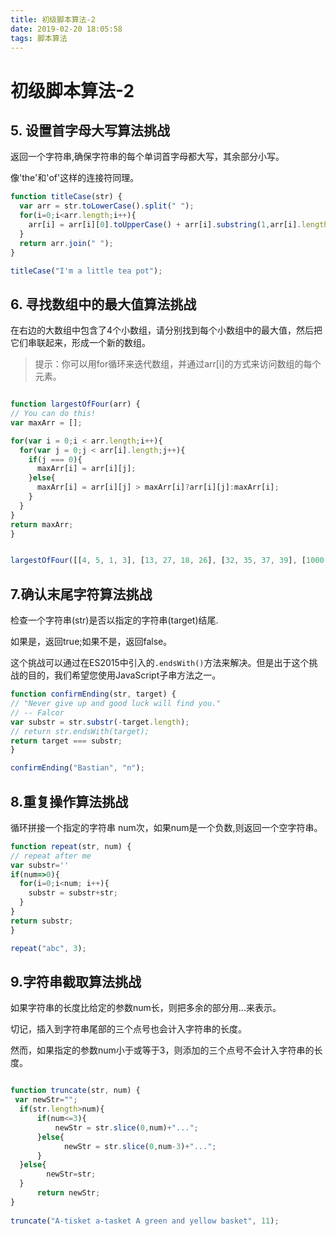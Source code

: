 ```yaml
---
title: 初级脚本算法-2
date: 2019-02-20 18:05:58
tags: 脚本算法
---
```


# 初级脚本算法-2

## 5. 设置首字母大写算法挑战

返回一个字符串,确保字符串的每个单词首字母都大写，其余部分小写。

像'the'和'of'这样的连接符同理。

``` js
function titleCase(str) {
  var arr = str.toLowerCase().split(" ");
  for(i=0;i<arr.length;i++){
    arr[i] = arr[i][0].toUpperCase() + arr[i].substring(1,arr[i].length);
  }
  return arr.join(" ");
}

titleCase("I'm a little tea pot");

```

## 6. 寻找数组中的最大值算法挑战

  在右边的大数组中包含了4个小数组，请分别找到每个小数组中的最大值，然后把它们串联起来，形成一个新的数组。

> 提示：你可以用for循环来迭代数组，并通过arr[i]的方式来访问数组的每个元素。

``` js

function largestOfFour(arr) {
// You can do this!
var maxArr = [];

for(var i = 0;i < arr.length;i++){
  for(var j = 0;j < arr[i].length;j++){
    if(j === 0){
      maxArr[i] = arr[i][j];
    }else{
      maxArr[i] = arr[i][j] > maxArr[i]?arr[i][j]:maxArr[i];
    }
  }
}
return maxArr;
}


largestOfFour([[4, 5, 1, 3], [13, 27, 18, 26], [32, 35, 37, 39], [1000, 1001, 857, 1]]);


```

## 7.确认末尾字符算法挑战

检查一个字符串(str)是否以指定的字符串(target)结尾.

如果是，返回true;如果不是，返回false。

这个挑战可以通过在ES2015中引入的`.endsWith()`方法来解决。但是出于这个挑战的目的，我们希望您使用JavaScript子串方法之一。

``` js
function confirmEnding(str, target) {
// "Never give up and good luck will find you."
// -- Falcor
var substr = str.substr(-target.length);
// return str.endsWith(target);
return target === substr;
}

confirmEnding("Bastian", "n");

```

## 8.重复操作算法挑战

循环拼接一个指定的字符串 num次，如果num是一个负数,则返回一个空字符串。

``` js
function repeat(str, num) {
// repeat after me
var substr=''
if(num=>0){
  for(i=0;i<num; i++){
    substr = substr+str;
  }
}
return substr;
}

repeat("abc", 3);
```

## 9.字符串截取算法挑战

如果字符串的长度比给定的参数num长，则把多余的部分用...来表示。

切记，插入到字符串尾部的三个点号也会计入字符串的长度。

然而，如果指定的参数num小于或等于3，则添加的三个点号不会计入字符串的长度。

``` js

function truncate(str, num) {
 var newStr="";
  if(str.length>num){
      if(num<=3){
          newStr = str.slice(0,num)+"...";
      }else{
            newStr = str.slice(0,num-3)+"...";
      }
  }else{
        newStr=str;
  }
      return newStr;
}
 
truncate("A-tisket a-tasket A green and yellow basket", 11);
```